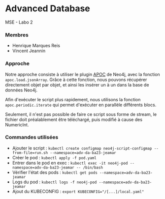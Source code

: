 # Advanced Database
MSE - Labo 2

### Membres

* Henrique Marques Reis
* Vincent Jeannin

### Approche

Notre approche consiste à utiliser le plugin [APOC](https://neo4j.com/docs/apoc/current/) de Neo4j, avec la fonction `apoc.load.jsonArray`. Grâce à cette fonction, nous pouvons récupérer directement objet par objet, et ainsi les insérer un à un dans la base de données Neo4j.

Afin d'exécuter le script plus rapidement, nous utilisons la fonction `apoc.periodic.iterate` qui permet d'exécuter en parallèle différents blocs.

Seulement, il n'est pas possible de faire ce script sous forme de stream, le fichier doit préalablement être téléchargé, puis modifié à cause des NumericInt.

### Commandes utilisées

* Ajouter le script : `kubectl create configmap neo4j-script-configmap --from-file=run.sh --namespace=adv-da-ba23-jeamar`
* Créer le pod : `kubectl apply -f pod.yaml`
* Entrer dans le pod en exec : `kubectl exec -it neo4j-pod --namespace=adv-da-ba23-jeamar -- /bin/bash`
* Vérifier l'état des pods : `kubectl get pods --namespace=adv-da-ba23-jeamar`
* Logs du pod : `kubectl logs -f neo4j-pod --namespace=adv-da-ba23-jeamar`
* Ajout du KUBECONFIG : `export KUBECONFIG="/[...]/local.yaml"`
